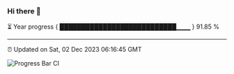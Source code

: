 ### Hi there 👋

⏳ Year progress { ███████████████████████████▁▁▁ } 91.85 %

---

⏰ Updated on Sat, 02 Dec 2023 06:16:45 GMT

![Progress Bar CI](https://github.com/liununu/liununu/workflows/Progress%20Bar%20CI/badge.svg)
